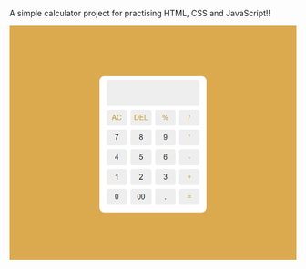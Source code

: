 A simple calculator project for practising HTML, CSS and JavaScript!!

<img src="image.png"  width="530" height="412">

